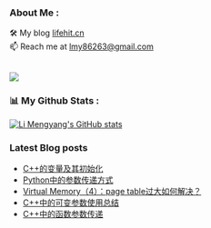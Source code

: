 ### About Me : 

🛠 My blog <a href="https://lifehit.cn/">lifehit.cn</a><br>
📫 Reach me at <a href="mailto:lmy86263@gmail.com">lmy86263@gmail.com</a><br><br>

<p><img src="https://gpvc.arturio.dev/limeya"><p>

### 📊 My Github Stats :
[![Li Mengyang's GitHub stats](https://github-readme-stats.vercel.app/api?username=limeya&show_icons=true&theme=dracula)](https://github.com/limeya/limeya)

### Latest Blog posts
<!-- BLOG-POST-LIST:START -->
- [C++的变量及其初始化](https://limeya.github.io/2022/11/09/bian-cheng-zhi-dao/c-de-bian-liang-ji-qi-chu-shi-hua/)
- [Python中的参数传递方式](https://limeya.github.io/2022/11/06/bian-cheng-zhi-dao/python-zhong-de-can-shu-chuan-di-fang-shi/)
- [Virtual Memory（4）：page table过大如何解决？](https://limeya.github.io/2022/11/06/ji-suan-ji-ji-chu/virtual-memory-4-page-table-guo-da-ru-he-jie-jue/)
- [C++中的可变参数使用总结](https://limeya.github.io/2022/11/03/bian-cheng-zhi-dao/c-zhong-de-ke-bian-can-shu-shi-yong-zong-jie/)
- [C++中的函数参数传递](https://limeya.github.io/2022/11/02/bian-cheng-zhi-dao/c-zhong-de-han-shu-can-shu-chuan-di/)
<!-- BLOG-POST-LIST:END -->

